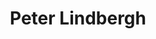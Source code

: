 ---
title: Peter Lindbergh
layout: photographer_layout
thumb: lindbergh-thumb.jpg
main: lindbergh-01.jpg
shots:
  - lindbergh-02.jpg
references:
    - name: Official site
      url: http://www.peterlindbergh.com/
    - name: Wikipedia
      url: https://en.wikipedia.org/wiki/Peter_Lindbergh
---